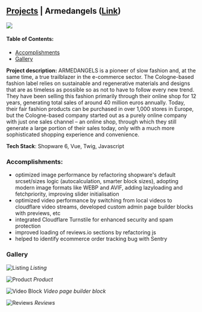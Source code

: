 ## [Projects](/portfolio/) | Armedangels ([Link](https://www.armedangels.com/de-de))

<img src="/portfolio/images/armedangels/home.png"/>

#### Table of Contents:
- [Accomplishments](#accomplishments)
- [Gallery](#gallery)

**Project description:** ARMEDANGELS is a pioneer of slow fashion and, at the same time, a true trailblazer in the e-commerce sector. The Cologne-based fashion label relies on sustainable and regenerative materials and designs that are as timeless as possible so as not to have to follow every new trend. They have been selling this fashion primarily through their online shop for 12 years, generating total sales of around 40 million euros annually. Today, their fair fashion products can be purchased in over 1,000 stores in Europe, but the Cologne-based company started out as a purely online company with just one sales channel – an online shop, through which they still generate a large portion of their sales today, only with a much more sophisticated shopping experience and convenience.

**Tech Stack**: Shopware 6, Vue, Twig, Javascript

### Accomplishments:
- optimized image performance by refactoring shopware's default srcset/sizes logic (autocalculation, smarter block sizes), adopting modern image formats like WEBP and AVIF, adding lazyloading and fetchpriority, improving slider initialisation
- optimized video performance by switching from local videos to cloudflare video streams, developed custom admin page builder blocks with previews, etc
- integrated Cloudflare Turnstile for enhanced security and spam protection
- improved loading of reviews.io sections by refactoring js
- helped to identify ecommerce order tracking bug with Sentry

### Gallery

![Listing](/portfolio/images/armedangels/listing.png)
*Listing*

![Product](/portfolio/images/armedangels/pdp.png)
*Product*

![Video Block](/portfolio/images/armedangels/video.png)
*Video page builder block*

![Reviews](/portfolio/images/armedangels/reviews.png)
*Reviews*